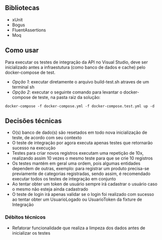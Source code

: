 
## Bibliotecas
- xUnit
- Bogus
- FluentAssertions
- Moq

## Como usar
Para executar os testes de integração da API no Visual Studio, deve ser inicializado antes a infraestutura (como banco de dados e cache) pelo docker-compose de test.
- *Opção 1*: executar diretamente o arquivo build-test.sh atraves de um terminal sh
- *Opção 2*: executar o seguinte comando para levantar o docker-compose de teste, na pasta raiz da solução:
```
docker-compose -f docker-compose.yml -f docker-compose.test.yml up -d
```

## Decisões técnicas
- O(s) banco de dado(s) são resetados em todo nova inicialização de teste, de acordo com seu contexto
- O teste de integração por agora executa apenas testes que retornarão sucesso na execução
- Testes para criar novos registros executam uma repetição de 10x, realizando assim 10 vezes o mesmo teste para que se crie 10 registros
- Os testes mantém em geral uma ordem, pois algumas entidades dependem de outras, exemplo: para registrar um produto precisa-se previamente de categorias registradas, sendo assim, é recomendado executar todos os testes de integração em conjunto
- Ao tentar obter um token de usuário sempre irá cadastrar o usuário caso o mesmo não esteja ainda cadastrado
- O teste de login irá apenas validar se o login foi realizado com sucesso ao tentar obter um UsuarioLogado ou UsuarioToken da fixture de Integração

### Débitos técnicos
- Refatorar funcionalidade que realiza a limpeza dos dados antes de inicializar os testes